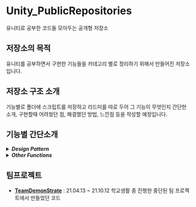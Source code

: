 # Unity_PublicRepositories
유니티로 공부한 코드들 모아두는 공개형 저장소

## 저장소의 목적
 유니티를 공부하면서 구현한 기능들을 카데고리 별로 정리하기 위해서 만들어진 저장소입니다.
 
 
## 저장소 구조 소개
기능별로 폴더에 스크립트를 저장하고 리드미를 따로 두어 그 기능이 무엇인지 간단한 소개, 구현할때 어려웠던 점, 
해결했던 방법, 느낀점 등을 작성할 예정입니다.


## 기능별 간단소개
 <details>
 <summary><b><em>Design Pattern</em></b> </summary>
   
* **[오브젝트풀 패턴][ObjectPoolingBaselink]**  : 객체를 재사용하여 자주 발생하는 가비지 컬렉션 호출을 줄여서 메모리 사용을 효율적으로 개선하는 패턴.    
* **[몬스터 AI FSM][FSMlink]**  : 객체의 동작을 다양한 상태로 나누고, 이 상태들 간의 전환과 각 상태에서의 행동을 관리하는 패턴.    
* **[싱글톤 패턴][Singletonlink]**  : 특정 클래스가 단 하나의 인스턴스만 가지도록 하는 디자인 패턴이며 전역 접근이 가능하다, 제네릭으로 구현되어있는 스크립트.

 </details>

 <details>
 <summary><b><em>Other Functions</em></b> </summary>

* **[체력바][HPBarlink]**  : 체력을 가진 오브젝트 머리위에 표시되는 막대로 HP상태를 알려주는 기능.
* **[로프액션][GrapplingHookslink]**  : 마우스 에임 방향으로 로프를 발사해 그 곳으로 직선이동이나 스윙이동하는 기능.
* **[Json 데이터 관리][JsonDataManagerlink]**  : Json으로 데이터를 관리 및 저장하는 시스템
* **[메쉬로 도형그리기][DrawShapeMeshlink]**  : Unity Graphics 시스템을 이용해서 도형모양의 메쉬를 생성해 보여주는 기능
* **[범위공격 시스템][RangeHitSystemlink]**  : 메쉬로 도형을 그리면서 그 구역내에 있는 오브젝트에 대미지를 주는 방식.
* **[캐릭터 이동관련 스크립트][Movementlink]**  :  캐릭터가 이동하는 방식에 대한 스크립트.
* **[파쿠르 시스템][Parkourlink]**  :  캐릭터가 특정 오브젝트와 상호작용해서 구조물을 활용해 이동하는 시스템.
* **[IK][IKlink]**  : 손과 발의 IK(역운동학) 사용해보는 스크립트.

 </details>

## 팀프로젝트
* **[TeamDemonStrate][TeamProjectDemonStratelink]**  : 21.04.13 ~ 21.10.12 학교생활 중 진행한 중단된 팀 프로젝트에서 만들었던 코드
 

[ObjectPoolingBaselink]: /ObjectPoolingBase
[FSMlink]: /MonsterAI/FSM
[Singletonlink]: /Singleton

[HPBarlink]: /HPBar
[GrapplingHookslink]: /GrapplingHooksAndRopeSwing
[JsonDataManagerlink]: /JsonDataManager
[DrawShapeMeshlink]: /DrawShapeMesh
[RangeHitSystemlink]: /RangeHitSystem
[Movementlink]: /Movement&Parkour/Movement
[Parkourlink]: /Movement&Parkour/Parkour
[IKlink]: /IK(InverseKinematics)

[TeamProjectDemonStratelink]: /TeamProject_DemonStrate

